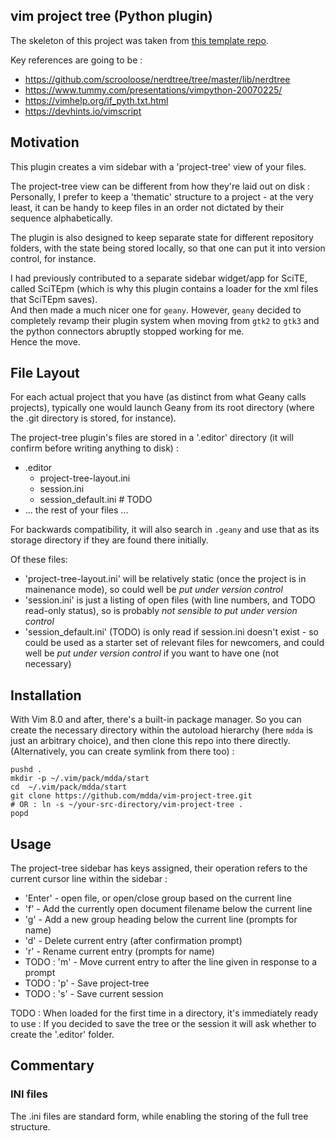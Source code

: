 ## vim project tree (Python plugin)

The skeleton of this project was taken from [this template repo](https://github.com/mdda/vim-plugin-python).

Key references are going to be :
*  https://github.com/scrooloose/nerdtree/tree/master/lib/nerdtree
*  https://www.tummy.com/presentations/vimpython-20070225/
*  https://vimhelp.org/if_pyth.txt.html
*  https://devhints.io/vimscript



## Motivation 

This plugin creates a vim sidebar with a 'project-tree' view of your files.  

The project-tree view can be different from how they're laid out on disk : 
Personally, I prefer to keep a 'thematic' structure to a project - 
at the very least, it can be handy to keep files in an order not dictated by their sequence alphabetically.

<!-- ![Screenshot](./img/vim-project-tree_screenshot-1.png?raw=true)  !-->

The plugin is also designed to keep separate state for different repository folders, with the state being stored locally, 
so that one can put it into version control, for instance.

I had previously contributed to a separate sidebar widget/app for SciTE, called SciTEpm (which is why this plugin
contains a loader for the xml files that SciTEpm saves).  
And then made a much nicer one for `geany`.  However, `geany` decided to completely revamp their plugin system 
when moving from `gtk2` to `gtk3` and the python connectors abruptly stopped working for me.  
Hence the move.


## File Layout

For each actual project that you have (as distinct from what Geany calls projects), typically one would 
launch Geany from its root directory (where the .git directory is stored, for instance).

The project-tree plugin's files are stored in a '.editor' directory (it will confirm before writing anything to disk) :

 * .editor
   + project-tree-layout.ini
   + session.ini
   + session_default.ini # TODO
 * ... the rest of your files ...

For backwards compatibility, it will also search in `.geany` and use that as 
its storage directory if they are found there initially.

Of these files:
 * 'project-tree-layout.ini' will be relatively static (once the project is in mainenance mode), 
    so could well be *put under version control*
 * 'session.ini' is just a listing of open files (with line numbers, and TODO read-only status), 
    so is probably *not sensible to put under version control*
 * 'session_default.ini' (TODO) is only read if session.ini doesn't exist - 
    so could be used as a starter set of relevant files for newcomers,
    and could well be *put under version control* if you want to have one (not necessary)
 
 
##  Installation

With Vim 8.0 and after, there's a built-in package manager.  So you can create the necessary directory within the autoload hierarchy 
(here `mdda` is just an arbitrary choice), and then clone this repo into there directly.  (Alternatively, you can create symlink from there too) :

```
pushd . 
mkdir -p ~/.vim/pack/mdda/start
cd  ~/.vim/pack/mdda/start
git clone https://github.com/mdda/vim-project-tree.git
# OR : ln -s ~/your-src-directory/vim-project-tree .
popd
```


## Usage 

The project-tree sidebar has keys assigned, their operation refers to the current cursor line within the sidebar :
 * 'Enter' - open file, or open/close group based on the current line
 * 'f' - Add the currently open document filename below the current line
 * 'g' - Add a new group heading below the current line (prompts for name)
 * 'd' - Delete current entry (after confirmation prompt)
 * 'r' - Rename current entry (prompts for name)
 * TODO : 'm' - Move current entry to after the line given in response to a prompt
 * TODO : 'p' - Save project-tree
 * TODO : 's' - Save current session
 
TODO : When loaded for the first time in a directory, it's immediately ready to use : If you decided to save 
the tree or the session it will ask whether to create the '.editor' folder.



## Commentary

### INI files

The .ini files are standard form, while enabling the storing of the full tree structure.

